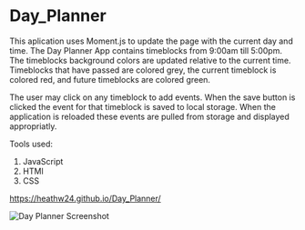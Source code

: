# Day_Planner

This aplication uses Moment.js to update the page with the current day and time. The Day Planner App contains timeblocks from 9:00am till 5:00pm. The timeblocks background colors are updated relative to the current time. Timeblocks that have passed are colored grey, the current timeblock is colored red, and future timeblocks are colored green. 

The user may click on any timeblock to add events. When the save button is clicked the event for
that timeblock is saved to local storage. When the application is reloaded these events are pulled from storage and displayed appropriatly. 


Tools used:
1. JavaScript
2. HTMl
3. CSS


 https://heathw24.github.io/Day_Planner/

 ![Day Planner Screenshot]()